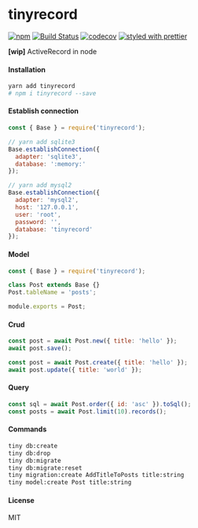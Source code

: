 # tinyrecord
[![npm](https://img.shields.io/npm/v/tinyrecord.svg)](https://www.npmjs.com/package/tinyrecord)
[![Build Status](https://travis-ci.org/wangzuo/tinyrecord.svg?branch=master)](https://travis-ci.org/wangzuo/tinyrecord)
[![codecov](https://codecov.io/gh/wangzuo/tinyrecord/branch/master/graph/badge.svg)](https://codecov.io/gh/wangzuo/tinyrecord)
[![styled with prettier](https://img.shields.io/badge/styled_with-prettier-ff69b4.svg)](https://github.com/prettier/prettier)

**[wip]** ActiveRecord in node

#### Installation
``` sh
yarn add tinyrecord
# npm i tinyrecord --save
```

#### Establish connection
``` javascript
const { Base } = require('tinyrecord');

// yarn add sqlite3
Base.establishConnection({
  adapter: 'sqlite3',
  database: ':memory:'
});

// yarn add mysql2
Base.establishConnection({
  adapter: 'mysql2',
  host: '127.0.0.1',
  user: 'root',
  password: '',
  database: 'tinyrecord'
});
```

#### Model
``` javascript
const { Base } = require('tinyrecord');

class Post extends Base {}
Post.tableName = 'posts';

module.exports = Post;
```

#### Crud
``` javascript
const post = await Post.new({ title: 'hello' });
await post.save();

const post = await Post.create({ title: 'hello' });
await post.update({ title: 'world' });
```

#### Query
``` javascript
const sql = await Post.order({ id: 'asc' }).toSql();
const posts = await Post.limit(10).records();
```

#### Commands
``` sh
tiny db:create
tiny db:drop
tiny db:migrate
tiny db:migrate:reset
tiny migration:create AddTitleToPosts title:string
tiny model:create Post title:string
```

#### License
MIT
